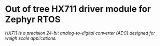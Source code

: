 # Out of tree HX711 driver module for Zephyr RTOS
*HX711 is a precision 24-bit analog-to-digital converter (ADC) designed for weigh scale applications.*